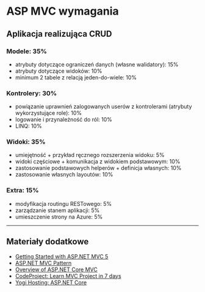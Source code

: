 # ASP MVC wymagania

## Aplikacja realizująca CRUD

### Modele: 35%

- atrybuty dotyczące ograniczeń danych (własne walidatory): 15%
- atrybuty dotyczące widoków: 10%
- minimum 2 tabele z relacją jeden-do-wiele: 10%

### Kontrolery: 30%

- powiązanie uprawnień zalogowanych userów z kontrolerami (atrybuty wykorzystujące role): 10%
- logowanie i przynależność do ról: 10%
- LINQ: 10%

### Widoki: 35%

- umiejętność + przykład ręcznego rozszerzenia widoku: 5%
- widoki częściowe + komunikacja z widokiem podstawowym: 10%
- zastosowanie podstawowych helperów + definicja własnych: 10%
- zastosowanie własnych layoutów: 10%

### Extra: 15%

- modyfikacja routingu RESTowego: 5%
- zarządzanie stanem aplikacji: 5%
- umieszczenie strony na Azure: 5%


----
## Materiały dodatkowe

- [Getting Started with ASP.NET MVC 5](https://docs.microsoft.com/pl-pl/aspnet/mvc/overview/getting-started/introduction/)
- [ASP.NET MVC Pattern](https://dotnet.microsoft.com/apps/aspnet/mvc)
- [Overview of ASP.NET Core MVC](https://docs.microsoft.com/en-gb/aspnet/core/mvc/overview?view=aspnetcore-3.1)
- [CodeProject: Learn MVC Project in 7 days](https://www.codeproject.com/Articles/866143/Learn-MVC-Project-in-days-Day)
- [Yogi Hosting: ASP.NET Core](https://www.yogihosting.com/aspnet-core-introduction/)